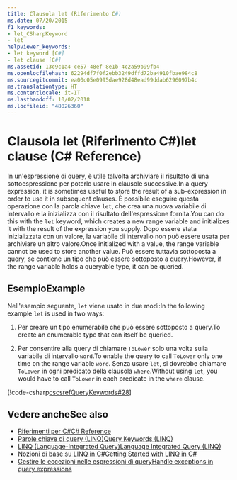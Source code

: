 ```yaml
---
title: Clausola let (Riferimento C#)
ms.date: 07/20/2015
f1_keywords:
- let_CSharpKeyword
- let
helpviewer_keywords:
- let keyword [C#]
- let clause [C#]
ms.assetid: 13c9c1a4-ce57-48ef-8e1b-4c2a59b99fb4
ms.openlocfilehash: 62294df7f0f2ebb3249dffd72ba4910fbae984c8
ms.sourcegitcommit: ea00c05e0995dae928d48ead99ddab6296097b4c
ms.translationtype: HT
ms.contentlocale: it-IT
ms.lasthandoff: 10/02/2018
ms.locfileid: "48026360"
---
```

# <a name="let-clause-c-reference"></a><span data-ttu-id="a7973-102">Clausola let (Riferimento C#)</span><span class="sxs-lookup"><span data-stu-id="a7973-102">let clause (C# Reference)</span></span>

<span data-ttu-id="a7973-103">In un'espressione di query, è utile talvolta archiviare il risultato di una sottoespressione per poterlo usare in clausole successive.</span><span class="sxs-lookup"><span data-stu-id="a7973-103">In a query expression, it is sometimes useful to store the result of a sub-expression in order to use it in subsequent clauses.</span></span> <span data-ttu-id="a7973-104">È possibile eseguire questa operazione con la parola chiave `let`, che crea una nuova variabile di intervallo e la inizializza con il risultato dell'espressione fornita.</span><span class="sxs-lookup"><span data-stu-id="a7973-104">You can do this with the `let` keyword, which creates a new range variable and initializes it with the result of the expression you supply.</span></span> <span data-ttu-id="a7973-105">Dopo essere stata inizializzata con un valore, la variabile di intervallo non può essere usata per archiviare un altro valore.</span><span class="sxs-lookup"><span data-stu-id="a7973-105">Once initialized with a value, the range variable cannot be used to store another value.</span></span> <span data-ttu-id="a7973-106">Può essere tuttavia sottoposta a query, se contiene un tipo che può essere sottoposto a query.</span><span class="sxs-lookup"><span data-stu-id="a7973-106">However, if the range variable holds a queryable type, it can be queried.</span></span>

## <a name="example"></a><span data-ttu-id="a7973-107">Esempio</span><span class="sxs-lookup"><span data-stu-id="a7973-107">Example</span></span>

<span data-ttu-id="a7973-108">Nell'esempio seguente, `let` viene usato in due modi:</span><span class="sxs-lookup"><span data-stu-id="a7973-108">In the following example `let` is used in two ways:</span></span>

1. <span data-ttu-id="a7973-109">Per creare un tipo enumerabile che può essere sottoposto a query.</span><span class="sxs-lookup"><span data-stu-id="a7973-109">To create an enumerable type that can itself be queried.</span></span>

2. <span data-ttu-id="a7973-110">Per consentire alla query di chiamare `ToLower` solo una volta sulla variabile di intervallo `word`.</span><span class="sxs-lookup"><span data-stu-id="a7973-110">To enable the query to call `ToLower` only one time on the range variable `word`.</span></span> <span data-ttu-id="a7973-111">Senza usare `let`, si dovrebbe chiamare `ToLower` in ogni predicato della clausola `where`.</span><span class="sxs-lookup"><span data-stu-id="a7973-111">Without using `let`, you would have to call `ToLower` in each predicate in the `where` clause.</span></span>

[!code-csharp[cscsrefQueryKeywords#28](~/samples/snippets/csharp/VS_Snippets_VBCSharp/CsCsrefQueryKeywords/CS/Let.cs#28)]

## <a name="see-also"></a><span data-ttu-id="a7973-112">Vedere anche</span><span class="sxs-lookup"><span data-stu-id="a7973-112">See also</span></span>

- [<span data-ttu-id="a7973-113">Riferimenti per C#</span><span class="sxs-lookup"><span data-stu-id="a7973-113">C# Reference</span></span>](../../language-reference/index.md)
- [<span data-ttu-id="a7973-114">Parole chiave di query (LINQ)</span><span class="sxs-lookup"><span data-stu-id="a7973-114">Query Keywords (LINQ)</span></span>](query-keywords.md)
- [<span data-ttu-id="a7973-115">LINQ (Language-Integrated Query)</span><span class="sxs-lookup"><span data-stu-id="a7973-115">Language Integrated Query (LINQ)</span></span>](../../linq/index.md)
- [<span data-ttu-id="a7973-116">Nozioni di base su LINQ in C#</span><span class="sxs-lookup"><span data-stu-id="a7973-116">Getting Started with LINQ in C#</span></span>](../../programming-guide/concepts/linq/getting-started-with-linq.md)
- [<span data-ttu-id="a7973-117">Gestire le eccezioni nelle espressioni di query</span><span class="sxs-lookup"><span data-stu-id="a7973-117">Handle exceptions in query expressions</span></span>](../../linq/handle-exceptions-in-query-expressions.md)